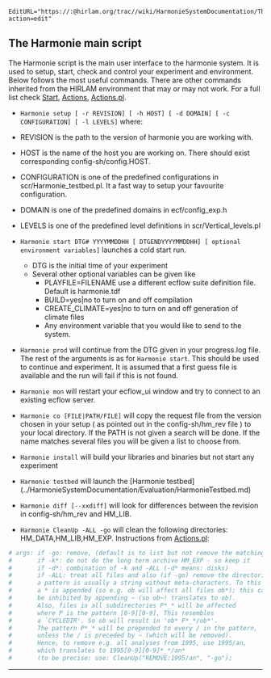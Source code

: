 ```@meta
EditURL="https://:@hirlam.org/trac//wiki/HarmonieSystemDocumentation/TheHarmonieScript?action=edit"
```


## The Harmonie main script

The Harmonie script is the main user interface to the harmonie system. It is used to setup, start, check and control your experiment and environment. Below follows the most useful commands. There are other commands inherited from the HIRLAM environment that may or may not work. For a full list check
[Start](https://hirlam.org/trac/browser/Harmonie/scr/Start?rev=release-43h2.beta.3),
[Actions](https://hirlam.org/trac/browser/Harmonie/scr/Actions?rev=release-43h2.beta.3),
[Actions.pl](https://hirlam.org/trac/browser/Harmonie/scr/Actions.pl?rev=release-43h2.beta.3).

 * ` Harmonie setup [ -r REVISION] [ -h HOST] [ -d DOMAIN] [ -c CONFIGURATION] [ -l LEVELS] ` where:
  * REVISION is the path to the version of harmonie you are working with.
  * HOST is the name of the host you are working on. There should exist corresponding config-sh/config.HOST. 
  * CONFIGURATION is one of the predefined configurations in scr/Harmonie_testbed.pl. It a fast way to setup your favourite configuration.
  * DOMAIN is one of the predefined domains in ecf/config_exp.h 
  * LEVELS is one of the predefined level definitions in scr/Vertical_levels.pl

 * ` Harmonie start DTG# YYYYMMDDHH [ DTGENDYYYYMMDDHH] [ optional environment variables] ` launches a cold start run.
   * DTG is the initial time of your experiment
   * Several other optional variables can be given like
     * PLAYFILE=FILENAME use a different ecflow suite definition file. Default is harmonie.tdf
     * BUILD=yes|no to turn on and off compilation
     * CREATE_CLIMATE=yes|no to turn on and off generation of climate files
     * Any environment variable that you would like to send to the system.

 * ` Harmonie prod ` will continue from the DTG given in your progress.log file. The rest of the arguments is as for `Harmonie start`. This should be used to continue and experiment. It is assumed that a first guess file is available and the run will fail if this is not found.    

 * ` Harmonie mon ` will restart your ecflow_ui window and try to connect to an existing ecflow server.

 * ` Harmonie co [FILE|PATH/FILE] ` will copy the request file from the version chosen in your setup ( as pointed out in the config-sh/hm_rev file ) to your local directory. If the PATH is not given a search will be done. If the name matches several files you will be given a list to choose from.

 * ` Harmonie install ` will build your libraries and binaries but not start any experiment

 * ` Harmonie testbed ` will launch the [Harmonie testbed] (../HarmonieSystemDocumentation/Evaluation/HarmonieTestbed.md)

 * ` Harmonie diff [--xxdiff] ` will look for differences between the revision in config-sh/hm_rev and HM_LIB.

 * ` Harmonie CleanUp -ALL -go ` will clean the following directories: HM_DATA,HM_LIB,HM_EXP. Instructions from [Actions.pl](https://hirlam.org/trac/browser/Harmonie/scr/Actions.pl?rev=release-43h2.beta.3):

```bash
# args: if -go: remove, (default is to list but not remove the matching files)
#       if -k*: do not do the long term archive HM_EXP - so keep it
#       if -d*: combination of -k and -ALL (-d* means: disks)
#       if -ALL: treat all files and also (if -go) remove the directories
#       a pattern is usually a string without meta-characters. To this
#       a * is appended (so e.g. ob will affect all files ob*); this can
#       be inhibited by appending ~ (so ob~! translates to ob).
#       Also, files in all subdirectories P*_* will be affected
#       where P is the pattern [0-9][0-9], This resembles
#       a `CYCLEDIR'. So ob will result in 'ob* P*_*/ob*'.
#       The pattern P*_* will be prepended to every / in the pattern,
#       unless the / is preceded by ~ (which will be removed).
#       Hence, to remove e.g. all analyses from 1995, use 1995/an,
#       which translates to 1995[0-9][0-9]*_*/an*
#       (to be precise: use: CleanUp("REMOVE:1995/an", "-go");
```


----


